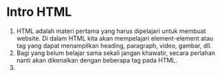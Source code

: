 # Intro HTML

1. HTML adalah materi pertama yang harus dipelajari untuk membuat website. Di dalam HTML kita akan mempelajari element-element atau tag yang dapat menampilkan heading, paragraph, video, gambar, dll.
2. Bagi yang belum belajar sama sekali jangan khawatir, secara perlahan nanti akan dikenalkan dengan beberapa tag pada HTML.
3. 